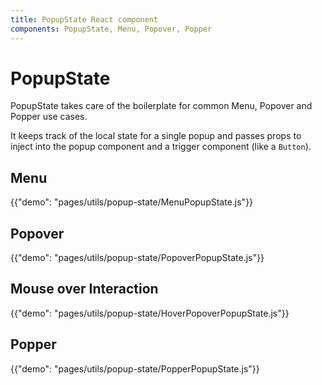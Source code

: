 ```yaml
---
title: PopupState React component
components: PopupState, Menu, Popover, Popper
---
```


# PopupState

<p class="description">PopupState takes care of the boilerplate for common Menu, Popover and Popper use cases.</p>

It keeps track of the local state for a single popup and passes props to inject into the
popup component and a trigger component (like a `Button`).

## Menu

{{"demo": "pages/utils/popup-state/MenuPopupState.js"}}

## Popover

{{"demo": "pages/utils/popup-state/PopoverPopupState.js"}}

## Mouse over Interaction

{{"demo": "pages/utils/popup-state/HoverPopoverPopupState.js"}}

## Popper

{{"demo": "pages/utils/popup-state/PopperPopupState.js"}}
